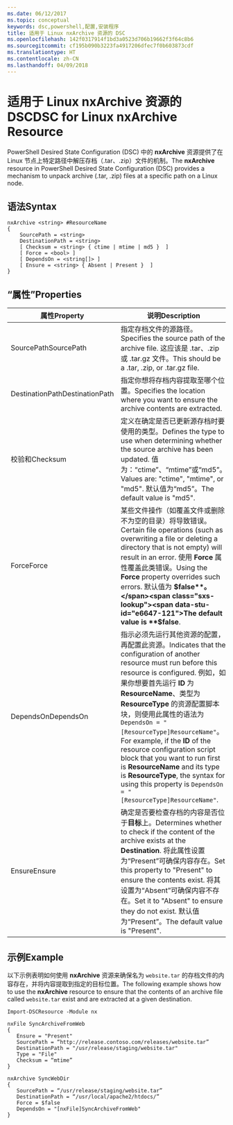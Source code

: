 ```yaml
---
ms.date: 06/12/2017
ms.topic: conceptual
keywords: dsc,powershell,配置,安装程序
title: 适用于 Linux nxArchive 资源的 DSC
ms.openlocfilehash: 142f0317914f1bd3a0523d706b19662f3f64c8b6
ms.sourcegitcommit: cf195b090b3223fa4917206dfec7f0b603873cdf
ms.translationtype: HT
ms.contentlocale: zh-CN
ms.lasthandoff: 04/09/2018
---
```

# <a name="dsc-for-linux-nxarchive-resource"></a><span data-ttu-id="e6647-103">适用于 Linux nxArchive 资源的 DSC</span><span class="sxs-lookup"><span data-stu-id="e6647-103">DSC for Linux nxArchive Resource</span></span>

<span data-ttu-id="e6647-104">PowerShell Desired State Configuration (DSC) 中的 **nxArchive** 资源提供了在 Linux 节点上特定路径中解压存档（.tar、.zip）文件的机制。</span><span class="sxs-lookup"><span data-stu-id="e6647-104">The **nxArchive** resource in PowerShell Desired State Configuration (DSC) provides a mechanism to unpack archive (.tar, .zip) files at a specific path on a Linux node.</span></span>

## <a name="syntax"></a><span data-ttu-id="e6647-105">语法</span><span class="sxs-lookup"><span data-stu-id="e6647-105">Syntax</span></span>

```
nxArchive <string> #ResourceName
{
    SourcePath = <string>
    DestinationPath = <string>
    [ Checksum = <string> { ctime | mtime | md5 }  ]
    [ Force = <bool> ]
    [ DependsOn = <string[]> ]
    [ Ensure = <string> { Absent | Present }  ]
}
```

## <a name="properties"></a><span data-ttu-id="e6647-106">“属性”</span><span class="sxs-lookup"><span data-stu-id="e6647-106">Properties</span></span>

|  <span data-ttu-id="e6647-107">属性</span><span class="sxs-lookup"><span data-stu-id="e6647-107">Property</span></span> |  <span data-ttu-id="e6647-108">说明</span><span class="sxs-lookup"><span data-stu-id="e6647-108">Description</span></span> |
|---|---|
| <span data-ttu-id="e6647-109">SourcePath</span><span class="sxs-lookup"><span data-stu-id="e6647-109">SourcePath</span></span>| <span data-ttu-id="e6647-110">指定存档文件的源路径。</span><span class="sxs-lookup"><span data-stu-id="e6647-110">Specifies the source path of the archive file.</span></span> <span data-ttu-id="e6647-111">这应该是 .tar、.zip 或 .tar.gz 文件。</span><span class="sxs-lookup"><span data-stu-id="e6647-111">This should be a .tar, .zip, or .tar.gz file.</span></span> |
| <span data-ttu-id="e6647-112">DestinationPath</span><span class="sxs-lookup"><span data-stu-id="e6647-112">DestinationPath</span></span>| <span data-ttu-id="e6647-113">指定你想将存档内容提取至哪个位置。</span><span class="sxs-lookup"><span data-stu-id="e6647-113">Specifies the location where you want to ensure the archive contents are extracted.</span></span>|
| <span data-ttu-id="e6647-114">校验和</span><span class="sxs-lookup"><span data-stu-id="e6647-114">Checksum</span></span>| <span data-ttu-id="e6647-115">定义在确定是否已更新源存档时要使用的类型。</span><span class="sxs-lookup"><span data-stu-id="e6647-115">Defines the type to use when determining whether the source archive has been updated.</span></span> <span data-ttu-id="e6647-116">值为：“ctime”、“mtime”或“md5”。</span><span class="sxs-lookup"><span data-stu-id="e6647-116">Values are: "ctime", "mtime", or "md5".</span></span> <span data-ttu-id="e6647-117">默认值为“md5”。</span><span class="sxs-lookup"><span data-stu-id="e6647-117">The default value is "md5".</span></span>|
| <span data-ttu-id="e6647-118">Force</span><span class="sxs-lookup"><span data-stu-id="e6647-118">Force</span></span>| <span data-ttu-id="e6647-119">某些文件操作（如覆盖文件或删除不为空的目录）将导致错误。</span><span class="sxs-lookup"><span data-stu-id="e6647-119">Certain file operations (such as overwriting a file or deleting a directory that is not empty) will result in an error.</span></span> <span data-ttu-id="e6647-120">使用 **Force** 属性覆盖此类错误。</span><span class="sxs-lookup"><span data-stu-id="e6647-120">Using the **Force** property overrides such errors.</span></span> <span data-ttu-id="e6647-121">默认值为 **$false**。</span><span class="sxs-lookup"><span data-stu-id="e6647-121">The default value is **$false**.</span></span>|
| <span data-ttu-id="e6647-122">DependsOn</span><span class="sxs-lookup"><span data-stu-id="e6647-122">DependsOn</span></span> | <span data-ttu-id="e6647-123">指示必须先运行其他资源的配置，再配置此资源。</span><span class="sxs-lookup"><span data-stu-id="e6647-123">Indicates that the configuration of another resource must run before this resource is configured.</span></span> <span data-ttu-id="e6647-124">例如，如果你想要首先运行 **ID** 为 **ResourceName**、类型为 **ResourceType** 的资源配置脚本块，则使用此属性的语法为 `DependsOn = "[ResourceType]ResourceName"`。</span><span class="sxs-lookup"><span data-stu-id="e6647-124">For example, if the **ID** of the resource configuration script block that you want to run first is **ResourceName** and its type is **ResourceType**, the syntax for using this property is `DependsOn = "[ResourceType]ResourceName"`.</span></span>|
| <span data-ttu-id="e6647-125">Ensure</span><span class="sxs-lookup"><span data-stu-id="e6647-125">Ensure</span></span>| <span data-ttu-id="e6647-126">确定是否要检查存档的内容是否位于**目标**上。</span><span class="sxs-lookup"><span data-stu-id="e6647-126">Determines whether to check if the content of the archive exists at the **Destination**.</span></span> <span data-ttu-id="e6647-127">将此属性设置为“Present”可确保内容存在。</span><span class="sxs-lookup"><span data-stu-id="e6647-127">Set this property to "Present" to ensure the contents exist.</span></span> <span data-ttu-id="e6647-128">将其设置为“Absent”可确保内容不存在。</span><span class="sxs-lookup"><span data-stu-id="e6647-128">Set it to "Absent" to ensure they do not exist.</span></span> <span data-ttu-id="e6647-129">默认值为“Present”。</span><span class="sxs-lookup"><span data-stu-id="e6647-129">The default value is "Present".</span></span>|

## <a name="example"></a><span data-ttu-id="e6647-130">示例</span><span class="sxs-lookup"><span data-stu-id="e6647-130">Example</span></span>

<span data-ttu-id="e6647-131">以下示例表明如何使用 **nxArchive** 资源来确保名为 `website.tar` 的存档文件的内容存在，并将内容提取到指定的目标位置。</span><span class="sxs-lookup"><span data-stu-id="e6647-131">The following example shows how to use the **nxArchive** resource to ensure that the contents of an archive file called `website.tar` exist and are extracted at a given destination.</span></span>

```
Import-DSCResource -Module nx

nxFile SyncArchiveFromWeb
{
   Ensure = "Present"
   SourcePath = “http://release.contoso.com/releases/website.tar”
   DestinationPath = "/usr/release/staging/website.tar"
   Type = "File"
   Checksum = “mtime”
}

nxArchive SyncWebDir
{
   SourcePath = “/usr/release/staging/website.tar”
   DestinationPath = “/usr/local/apache2/htdocs/”
   Force = $false
   DependsOn = "[nxFile]SyncArchiveFromWeb"
}
```